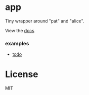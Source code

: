
# app

 Tiny wrapper around "pat" and "alice".

 View the [docs](http://godoc.org/github.com/gohttp/app).

### examples

* [todo](https://github.com/tarrsalah/gohttp-todo-example)

# License

 MIT
